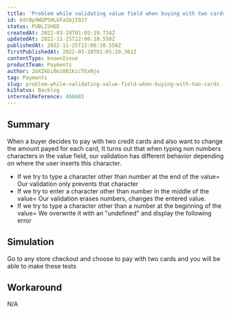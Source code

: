 ```yaml
---
title: 'Problem while validating value field when buying with two cards'
id: 6dr0p9WQPSHLkFaSbjI9J7
status: PUBLISHED
createdAt: 2022-03-28T01:05:19.734Z
updatedAt: 2022-11-25T22:06:10.550Z
publishedAt: 2022-11-25T22:06:10.550Z
firstPublishedAt: 2022-03-28T01:05:20.361Z
contentType: knownIssue
productTeam: Payments
author: 2mXZkbi0oi061KicTExNjo
tag: Payments
slug: problem-while-validating-value-field-when-buying-with-two-cards
kiStatus: Backlog
internalReference: 460683
---
```


## Summary


When a buyer decides to pay with two credit cards and also want to change the amount payed for each card, It turns out that when typing non numbers characters in the value field, our validation has different behavior depending on where the user inserts this character.

- If we try to type a character other than number at the end of the value= Our validation only prevents that character
- If we try to enter a character other than number in the middle of the value= Our validation erases numbers, changes the entered value.
- If we try to type a character other than a number at the beginning of the value= We overwrite it with an "undefined" and display the following error



## Simulation


Go to any store checkout and choose to pay with two cards and you will be able to make these tests



## Workaround


N/A

